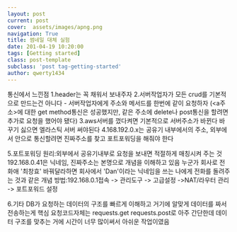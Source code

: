 ```yaml
---
layout: post
current: post
cover:  assets/images/apng.png
navigation: True
title: 썸네일 대체 실험
date: 201-04-19 10:20:00
tags: [Getting started]
class: post-template
subclass: 'post tag-getting-started'
author: qwerty1434
---
```


통신에서 느낀점
1.header는 꼭 채워서 보내주자
2.서버작업자가 모든 crud를 기본적으로 만드는건 아니다 - 서버작업자에게 주소와 메서드를 한번에 같이 요청하자
(<a주소>에 대한 get method통신은 성공했지만, 같은 주소에 delete나 post통신을 할려면 추가로 요청을 했어야 됐다)
3.aws서버를 껐다켜면 기본적으로 서버주소가 바뀐다
  바꾸기 싫으면 엘라스틱 서버 써야된다
4.168.192.0.x는 공유기 내부에서의 주소, 외부에서 안으로 통신할려면 진짜주소를 찾고 포트포워딩을 해줘야 한다

5.포트포워딩
  원리:외부에서 공유기내부로 요청을 보내면 적절하게 매칭시켜 주는 것 
    192.168.0.41은 닉네임, 진짜주소는 본명으로 개념을 이해하고 있음
    누군가 회사로 전화애 '최창효' 바꿔달라하면 회사에서 'Dan'이라는 닉네임을 쓰는 나에게 전화를 돌려주는 것과 같은 개념
  방법:192.168.0.1접속 -> 관리도구 -> 고급설정 ->NAT/라우터 관리 -> 포트포워드 설정

6.기타
  DB가 요청하는 데이터의 구조를 빠르게 이해하고 거기에 알맞게 데이터를 짜서 전송하는게 핵심
  요청코드자체는 requests.get requests.post로 아주 간단한데 데이터 구조를 맞추는 거에 시간이 너무 많이써서 아쉬운 작업이였음
